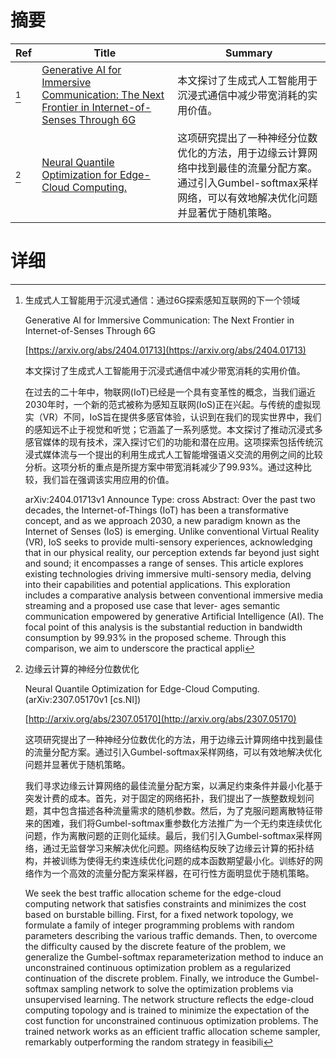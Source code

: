 # 摘要

| Ref | Title | Summary |
| --- | --- | --- |
| [^1] | [Generative AI for Immersive Communication: The Next Frontier in Internet-of-Senses Through 6G](https://arxiv.org/abs/2404.01713) | 本文探讨了生成式人工智能用于沉浸式通信中减少带宽消耗的实用价值。 |
| [^2] | [Neural Quantile Optimization for Edge-Cloud Computing.](http://arxiv.org/abs/2307.05170) | 这项研究提出了一种神经分位数优化的方法，用于边缘云计算网络中找到最佳的流量分配方案。通过引入Gumbel-softmax采样网络，可以有效地解决优化问题并显著优于随机策略。 |

# 详细

[^1]: 生成式人工智能用于沉浸式通信：通过6G探索感知互联网的下一个领域

    Generative AI for Immersive Communication: The Next Frontier in Internet-of-Senses Through 6G

    [https://arxiv.org/abs/2404.01713](https://arxiv.org/abs/2404.01713)

    本文探讨了生成式人工智能用于沉浸式通信中减少带宽消耗的实用价值。

    

    在过去的二十年中，物联网(IoT)已经是一个具有变革性的概念，当我们逼近2030年时，一个新的范式被称为感知互联网(IoS)正在兴起。与传统的虚拟现实（VR）不同，IoS旨在提供多感官体验，认识到在我们的现实世界中，我们的感知远不止于视觉和听觉；它涵盖了一系列感觉。本文探讨了推动沉浸式多感官媒体的现有技术，深入探讨它们的功能和潜在应用。这项探索包括传统沉浸式媒体流与一个提出的利用生成式人工智能增强语义交流的用例之间的比较分析。这项分析的重点是所提方案中带宽消耗减少了99.93%。通过这种比较，我们旨在强调该实用应用的价值。

    arXiv:2404.01713v1 Announce Type: cross  Abstract: Over the past two decades, the Internet-of-Things (IoT) has been a transformative concept, and as we approach 2030, a new paradigm known as the Internet of Senses (IoS) is emerging. Unlike conventional Virtual Reality (VR), IoS seeks to provide multi-sensory experiences, acknowledging that in our physical reality, our perception extends far beyond just sight and sound; it encompasses a range of senses. This article explores existing technologies driving immersive multi-sensory media, delving into their capabilities and potential applications. This exploration includes a comparative analysis between conventional immersive media streaming and a proposed use case that lever- ages semantic communication empowered by generative Artificial Intelligence (AI). The focal point of this analysis is the substantial reduction in bandwidth consumption by 99.93% in the proposed scheme. Through this comparison, we aim to underscore the practical appli
    
[^2]: 边缘云计算的神经分位数优化

    Neural Quantile Optimization for Edge-Cloud Computing. (arXiv:2307.05170v1 [cs.NI])

    [http://arxiv.org/abs/2307.05170](http://arxiv.org/abs/2307.05170)

    这项研究提出了一种神经分位数优化的方法，用于边缘云计算网络中找到最佳的流量分配方案。通过引入Gumbel-softmax采样网络，可以有效地解决优化问题并显著优于随机策略。

    

    我们寻求边缘云计算网络的最佳流量分配方案，以满足约束条件并最小化基于突发计费的成本。首先，对于固定的网络拓扑，我们提出了一族整数规划问题，其中包含描述各种流量需求的随机参数。然后，为了克服问题离散特征带来的困难，我们将Gumbel-softmax重参数化方法推广为一个无约束连续优化问题，作为离散问题的正则化延续。最后，我们引入Gumbel-softmax采样网络，通过无监督学习来解决优化问题。网络结构反映了边缘云计算的拓扑结构，并被训练为使得无约束连续优化问题的成本函数期望最小化。训练好的网络作为一个高效的流量分配方案采样器，在可行性方面明显优于随机策略。

    We seek the best traffic allocation scheme for the edge-cloud computing network that satisfies constraints and minimizes the cost based on burstable billing. First, for a fixed network topology, we formulate a family of integer programming problems with random parameters describing the various traffic demands. Then, to overcome the difficulty caused by the discrete feature of the problem, we generalize the Gumbel-softmax reparameterization method to induce an unconstrained continuous optimization problem as a regularized continuation of the discrete problem. Finally, we introduce the Gumbel-softmax sampling network to solve the optimization problems via unsupervised learning. The network structure reflects the edge-cloud computing topology and is trained to minimize the expectation of the cost function for unconstrained continuous optimization problems. The trained network works as an efficient traffic allocation scheme sampler, remarkably outperforming the random strategy in feasibili
    

